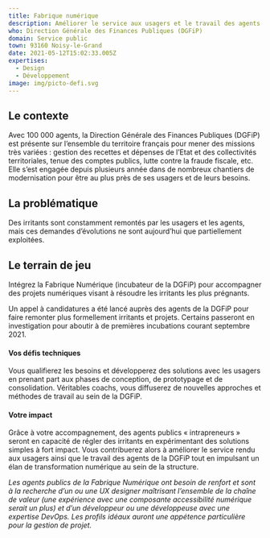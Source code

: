 ```yaml
---
title: Fabrique numérique
description: Améliorer le service aux usagers et le travail des agents
who: Direction Générale des Finances Publiques (DGFiP)
domain: Service public
town: 93160 Noisy-le-Grand
date: 2021-05-12T15:02:33.005Z
expertises:
  - Design
  - Développement
image: img/picto-defi.svg
---
```

## Le contexte

Avec 100 000 agents, la Direction Générale des Finances Publiques (DGFiP) est présente sur l’ensemble du territoire français pour mener des missions très variées : gestion des recettes et dépenses de l’Etat et des collectivités territoriales, tenue des comptes publics, lutte contre la fraude fiscale, etc. Elle s’est engagée depuis plusieurs année dans de nombreux chantiers de modernisation pour être au plus près de ses usagers et de leurs besoins. 

## La problématique

Des irritants sont constamment remontés par les usagers et les agents, mais ces demandes d’évolutions ne sont aujourd’hui que partiellement exploitées. 

## Le terrain de jeu 

Intégrez la Fabrique Numérique (incubateur de la DGFiP) pour accompagner des projets numériques visant à résoudre les irritants les plus prégnants. 

Un appel à candidatures a été lancé auprès des agents de la DGFiP pour faire remonter plus formellement irritants et projets. Certains passeront en investigation pour aboutir à de premières incubations courant septembre 2021. 

#### Vos défis techniques 

Vous qualifierez les besoins et développerez des solutions avec les usagers en prenant part aux phases de conception, de prototypage et de consolidation. Véritables coachs, vous diffuserez de nouvelles approches et méthodes de travail au sein de la DGFiP. 

#### Votre impact 

Grâce à votre accompagnement, des agents publics « intrapreneurs » seront en capacité de régler des irritants en expérimentant des solutions simples à fort impact. Vous contribuerez alors à améliorer le service rendu aux usagers ainsi que le travail des agents de la DGFiP tout en impulsant un élan de transformation numérique au sein de la structure. 

_Les agents publics de la Fabrique Numérique ont besoin de renfort et sont à la recherche d’un ou une UX designer maîtrisant l’ensemble de la chaîne de valeur (une expérience avec une composante accessibilité numérique serait un plus) et d’un développeur ou une développeuse avec une expertise DevOps. Les profils idéaux auront une appétence particulière pour la gestion de projet._
